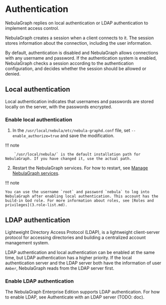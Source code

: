 # Authentication

NebulaGraph replies on local authentication or LDAP authentication to implement access control.

NebulaGraph creates a session when a client connects to it. The session stores information about the connection, including the user information.

By default, authentication is disabled and NebulaGraph allows connections with any username and password. If the authentication system is enabled, NebulaGraph checks a session according to the authentication configuration, and decides whether the session should be allowed or denied.

## Local authentication

Local authentication indicates that usernames and passwords are stored locally on the server, with the passwords encrypted.

### Enable local authentication

1. In the `/usr/local/nebula/etc/nebula-graphd.conf` file, set `--enable_authorize=true` and save the modification.

  !!! note

        `/usr/local/nebula/` is the default installation path for NebulaGraph. If you have changed it, use the actual path.

2. Restart the NebulaGraph services. For how to restart, see [Manage NebulaGraph services](../../2.quick-start/5.start-stop-service.md).

!!! note

    You can use the username `root` and password `nebula` to log into NebulaGraph after enabling local authentication. This account has the build-in God role. For more information about roles, see [Roles and privileges](3.role-list.md).

## LDAP authentication

Lightweight Directory Access Protocol (LDAP), is a lightweight client-server protocol for accessing directories and building a centralized account management system.

LDAP authentication and local authentication can be enabled at the same time, but LDAP authentication has a higher priority. If the local authentication server and the LDAP server both have the information of user `Amber`, NebulaGraph reads from the LDAP server first.

### Enable LDAP authentication

The NebulaGraph Enterprise Edition supports LDAP authentication. For how to enable LDAP, see Authenticate with an LDAP server (TODO: doc).
